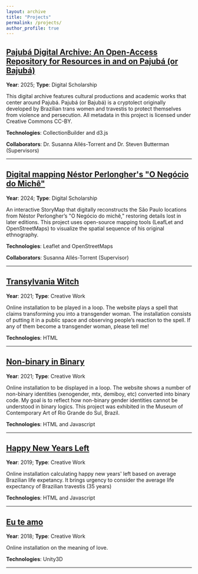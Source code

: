 ```yaml
---
layout: archive
title: "Projects"
permalink: /projects/
author_profile: true
---
```


## [Pajubá Digital Archive: An Open-Access Repository for Resources in and on Pajubá (or Bajubá)](https://eugestumm.github.io/PajubaDigitalArchive/)

**Year**: 2025; **Type**: Digital Scholarship

This digital archive features cultural productions and academic works that center around Pajubá. Pajubá (or Bajubá) is a cryptolect originally developed by Brazilian trans women and travestis to protect themselves from violence and persecution. All metadata in this project is licensed under Creative Commons CC-BY.

**Technologies**: CollectionBuilder and d3.js

**Collaborators**: Dr. Susanna Allés-Torrent and Dr. Steven Butterman (Supervisors)

---

## [Digital mapping Néstor Perlongher's "O Negócio do Michê"](https://eugestumm.github.io/negociodomiche_visualization/)

**Year**: 2024; **Type**: Digital Scholarship

An interactive StoryMap that digitally reconstructs the São Paulo locations from Néstor Perlongher’s "O Negócio do michê," restoring details lost in later editions. This project uses open-source mapping tools (LeafLet and OpenStreetMaps) to visualize the spatial sequence of his original ethnography.

**Technologies**: Leaflet and OpenStreetMaps

**Collaborators**: Susanna Allés-Torrent (Supervisor)

---

## [Transylvania Witch](https://transylvania-witch.tumblr.com/)

**Year**: 2021; **Type**: Creative Work

Online installation to be played in a loop. The website plays a spell that claims transforming you into a transgender woman. The installation consists of putting it in a public space and observing people’s reaction to the spell. If any of them become a transgender woman, please tell me!

**Technologies**: HTML

---

## [Non-binary in Binary](https://non-binary-in-binary.tumblr.com/)

**Year**: 2021; **Type**: Creative Work

Online installation to be displayed in a loop. The website shows a number of non-binary identities (xenogender, mtx, demiboy, etc) converted into binary code. My goal is to reflect how non-binary gender identities cannot be understood in binary logics. This project was exhibited in the Museum of Contemporary Art of Rio Grande do Sul, Brazil.

**Technologies**: HTML and Javascript

---

## [Happy New Years Left](https://happy-new-years-left.tumblr.com/)

**Year**: 2019; **Type**: Creative Work

Online installation calculating happy new years' left based on average Brazilian life expetancy. It brings urgency to consider the average life expectancy of Brazilian travestis (35 years)

**Technologies**: HTML and Javascript

---

## [Eu te amo](https://poieticalab.itch.io/eu-te-amo)

**Year**: 2018; **Type**: Creative Work

Online installation on the meaning of love.

**Technologies**: Unity3D

---

